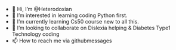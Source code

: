 - 👋 Hi, I’m @Heterodoxian
- 👀 I’m interested in learning coding Python first.
- 🌱 I’m currently learning Cs50 course new to all this.
- 💞️ I’m looking to collaborate on Dislexia helping & Diabetes Type1 Technology coding
- 📫 How to reach me via githubmessages

<!---
Heterodoxian/Heterodoxian is a ✨ special ✨ repository because its `README.md` (this file) appears on your GitHub profile.
You can click the Preview link to take a look at your changes.
--->
